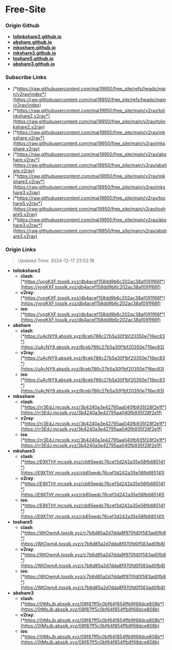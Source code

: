# Free-Site

### Origin Github

- [**tolinkshare2.github.io**](https://github.com/tolinkshare2/tolinkshare2.github.io)
- [**abshare.github.io**](https://github.com/abshare/abshare.github.io)
- [**mksshare.github.io**](https://github.com/mksshare/mksshare.github.io)
- [**mkshare3.github.io**](https://github.com/mkshare3/mkshare3.github.io)
- [**toshare5.github.io**](https://github.com/toshare5/toshare5.github.io)
- [**abshare3.github.io**](https://github.com/abshare3/abshare3.github.io)

### Subscribe Links

- [*https://raw.githubusercontent.com/mai19950/free_site/refs/heads/main/v2ray/index*](https://raw.githubusercontent.com/mai19950/free_site/refs/heads/main/v2ray/index)
- [*https://raw.githubusercontent.com/mai19950/free_site/main/v2ray/tolinkshare2.v2ray*](https://raw.githubusercontent.com/mai19950/free_site/main/v2ray/tolinkshare2.v2ray)
- [*https://raw.githubusercontent.com/mai19950/free_site/main/v2ray/mksshare.v2ray*](https://raw.githubusercontent.com/mai19950/free_site/main/v2ray/mksshare.v2ray)
- [*https://raw.githubusercontent.com/mai19950/free_site/main/v2ray/abshare.v2ray*](https://raw.githubusercontent.com/mai19950/free_site/main/v2ray/abshare.v2ray)
- [*https://raw.githubusercontent.com/mai19950/free_site/main/v2ray/mkshare3.v2ray*](https://raw.githubusercontent.com/mai19950/free_site/main/v2ray/mkshare3.v2ray)
- [*https://raw.githubusercontent.com/mai19950/free_site/main/v2ray/toshare5.v2ray*](https://raw.githubusercontent.com/mai19950/free_site/main/v2ray/toshare5.v2ray)
- [*https://raw.githubusercontent.com/mai19950/free_site/main/v2ray/abshare3.v2ray*](https://raw.githubusercontent.com/mai19950/free_site/main/v2ray/abshare3.v2ray)

### Origin Links

> Updated Time: 2024-12-17 23:52:18

- **tolinkshare2**
  - **clash**: [*https://yogKXF.tosslk.xyz/db4acef158dd9b6c202ac38af091f66f*](https://yogKXF.tosslk.xyz/db4acef158dd9b6c202ac38af091f66f)
  - **v2ray**: [*https://yogKXF.tosslk.xyz/db4acef158dd9b6c202ac38af091f66f*](https://yogKXF.tosslk.xyz/db4acef158dd9b6c202ac38af091f66f)
  - **ios**: [*https://yogKXF.tosslk.xyz/db4acef158dd9b6c202ac38af091f66f*](https://yogKXF.tosslk.xyz/db4acef158dd9b6c202ac38af091f66f)
- **abshare**
  - **clash**: [*https://uAcNY9.absslk.xyz/8ceb786c27b5a30f1bf20350e716ec83*](https://uAcNY9.absslk.xyz/8ceb786c27b5a30f1bf20350e716ec83)
  - **v2ray**: [*https://uAcNY9.absslk.xyz/8ceb786c27b5a30f1bf20350e716ec83*](https://uAcNY9.absslk.xyz/8ceb786c27b5a30f1bf20350e716ec83)
  - **ios**: [*https://uAcNY9.absslk.xyz/8ceb786c27b5a30f1bf20350e716ec83*](https://uAcNY9.absslk.xyz/8ceb786c27b5a30f1bf20350e716ec83)
- **mksshare**
  - **clash**: [*https://rr3EdJ.mcsslk.xyz/3b4240a3e42795aa040fb935f28f2e1f*](https://rr3EdJ.mcsslk.xyz/3b4240a3e42795aa040fb935f28f2e1f)
  - **v2ray**: [*https://rr3EdJ.mcsslk.xyz/3b4240a3e42795aa040fb935f28f2e1f*](https://rr3EdJ.mcsslk.xyz/3b4240a3e42795aa040fb935f28f2e1f)
  - **ios**: [*https://rr3EdJ.mcsslk.xyz/3b4240a3e42795aa040fb935f28f2e1f*](https://rr3EdJ.mcsslk.xyz/3b4240a3e42795aa040fb935f28f2e1f)
- **mkshare3**
  - **clash**: [*https://E9XThY.mcsslk.xyz/cb65eedc76cef3d242a35e58fb685141*](https://E9XThY.mcsslk.xyz/cb65eedc76cef3d242a35e58fb685141)
  - **v2ray**: [*https://E9XThY.mcsslk.xyz/cb65eedc76cef3d242a35e58fb685141*](https://E9XThY.mcsslk.xyz/cb65eedc76cef3d242a35e58fb685141)
  - **ios**: [*https://E9XThY.mcsslk.xyz/cb65eedc76cef3d242a35e58fb685141*](https://E9XThY.mcsslk.xyz/cb65eedc76cef3d242a35e58fb685141)
- **toshare5**
  - **clash**: [*https://WtOwmA.tosslk.xyz/c7b6d85a2d7dda8f970fd0f583ad0fb8*](https://WtOwmA.tosslk.xyz/c7b6d85a2d7dda8f970fd0f583ad0fb8)
  - **v2ray**: [*https://WtOwmA.tosslk.xyz/c7b6d85a2d7dda8f970fd0f583ad0fb8*](https://WtOwmA.tosslk.xyz/c7b6d85a2d7dda8f970fd0f583ad0fb8)
  - **ios**: [*https://WtOwmA.tosslk.xyz/c7b6d85a2d7dda8f970fd0f583ad0fb8*](https://WtOwmA.tosslk.xyz/c7b6d85a2d7dda8f970fd0f583ad0fb8)
- **abshare3**
  - **clash**: [*https://0tMsJb.absslk.xyz/08f87ff5c0bf64f854ffb9f68dce808b*](https://0tMsJb.absslk.xyz/08f87ff5c0bf64f854ffb9f68dce808b)
  - **v2ray**: [*https://0tMsJb.absslk.xyz/08f87ff5c0bf64f854ffb9f68dce808b*](https://0tMsJb.absslk.xyz/08f87ff5c0bf64f854ffb9f68dce808b)
  - **ios**: [*https://0tMsJb.absslk.xyz/08f87ff5c0bf64f854ffb9f68dce808b*](https://0tMsJb.absslk.xyz/08f87ff5c0bf64f854ffb9f68dce808b)
